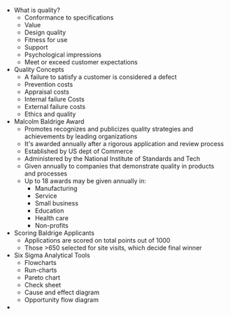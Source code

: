 - What is quality? 
	- Conformance to specifications 
	- Value 
	- Design quality 
	- Fitness for use 
	- Support 
	- Psychological impressions 
	- Meet or exceed customer expectations
- Quality Concepts
	- A failure to satisfy a customer is considered a defect
	- Prevention costs
	- Appraisal costs
	- Internal failure Costs
	- External failure costs
	- Ethics and quality
- Malcolm Baldrige Award
	- Promotes recognizes and publicizes quality strategies and achievements by leading organizations
	- It's awarded annually after a rigorous application and review process
	- Established by US dept of Commerce
	- Administered by the National Institute of Standards and Tech
	- Given annually to companies that demonstrate quality in products and processes
	- Up to 18 awards may be given annually in:
		- Manufacturing
		- Service
		- Small business
		- Education
		- Health care
		- Non-profits
- Scoring Baldrige Applicants
	- Applications are scored on total points out of 1000
	- Those >650 selected for site visits, which decide final winner
-  Six Sigma Analytical Tools
	- Flowcharts
	- Run-charts
	- Pareto chart
	- Check sheet
	- Cause and effect diagram
	- Opportunity flow diagram
- 